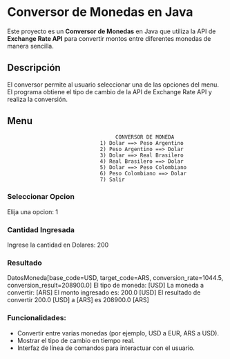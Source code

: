 # Conversor de Monedas en Java

Este proyecto es un **Conversor de Monedas** en Java que utiliza la API de **Exchange Rate API** para convertir montos entre diferentes monedas de manera sencilla.

## Descripción

El conversor permite al usuario seleccionar una de las opciones del menu. El programa obtiene el tipo de cambio de la API de Exchange Rate API y realiza la conversión.

## Menu 
                                       CONVERSOR DE MONEDA                     
                                  1) Dolar ==> Peso Argentino                  
                                  2) Peso Argentino ==> Dolar                    
                                  3) Dolar ==> Real Brasilero                 
                                  4) Real Brasilero ==> Dolar                 
                                  5) Dolar ==> Peso Colombiano                 
                                  6) Peso Colombiano ==> Dolar                   
                                  7) Salir    

### Seleccionar Opcion
Elija una opcion: 
1

### Cantidad Ingresada
Ingrese la cantidad en Dolares: 
200

### Resultado
DatosMoneda[base_code=USD, target_code=ARS, conversion_rate=1044.5, conversion_result=208900.0]
El tipo de moneda: [USD]
La moneda a convertir: [ARS]
El monto ingresado es: 200.0 [USD]
El resultado de convertir 200.0 [USD] a [ARS] es 208900.0 [ARS]
                                  

### Funcionalidades:
- Convertir entre varias monedas (por ejemplo, USD a EUR, ARS a USD).
- Mostrar el tipo de cambio en tiempo real.
- Interfaz de línea de comandos para interactuar con el usuario.
